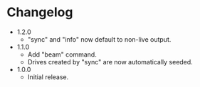 # Changelog

- 1.2.0
  - "sync" and "info" now default to non-live output.
- 1.1.0
  - Add "beam" command.
  - Drives created by "sync" are now automatically seeded.
- 1.0.0
  - Initial release.